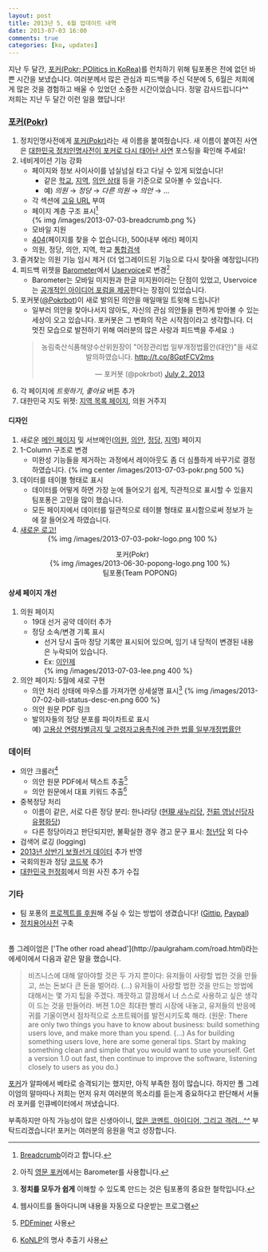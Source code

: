 ```yaml
---
layout: post
title: 2013년 5, 6월 업데이트 내역
date: 2013-07-03 16:00
comments: true
categories: [ko, updates]
---
```


지난 두 달간, <a href="http://pokr.kr">포커(Pokr; POlitics in KoRea)</a>를 런치하기 위해 팀포퐁은 전에 없던 바쁜 시간을 보냈습니다.
여러분께서 많은 관심과 피드백을 주신 덕분에 5, 6월은 저희에게 많은 것을 경험하고 배울 수 있었던 소중한 시간이었습니다.
정말 감사드립니다^^<!-- more --><br>
저희는 지난 두 달간 이런 일을 했답니다!

### [포커(Pokr)](http://pokr.kr)

1. 정치인명사전에게 [포커(Pokr)](http://pokr.kr)라는 새 이름을 붙여줬습니다. 새 이름이 붙여진 사연은 [대한민국 정치인명사전이 포커로 다시 태어난 사연](/2013/06/29/why-pokr-became-pokr/) 포스팅을 확인해 주세요!
1. 네비게이션 기능 강화
    * 페이지와 정보 사이사이를 넘실넘실 타고 다닐 수 있게 되었습니다!
        * 같은 [학교](http://pokr.kr/search?target=people&school_id=7006431), [지역](http://pokr.kr/region/25), [의안 상태](http://pokr.kr/search?target=bills&status_id=5) 등을 기준으로 모아볼 수 있습니다.
        * 예) *의원* → *정당* → *다른 의원* → *의안* → ... 
    * 각 섹션에 [고유 URL](http://pokr.kr/person/195224#legislations) 부여
    * 페이지 계층 구조 표시[^4]<br>
        {% img /images/2013-07-03-breadcrumb.png %}
    * 모바일 지원
    * [404](http://pokr.kr/404)(페이지를 찾을 수 없습니다), 500(내부 에러) 페이지
    * 의원, 정당, 의안, 지역, 학교 [통합검색](http://pokr.kr/search?query=%EA%B2%BD%EA%B8%B0)
1. 즐겨찾는 의원 기능 임시 제거 <span class="muted">(더 업그레이드된 기능으로 다시 찾아올 예정입니다!)</span>
1. 피드백 위젯을 [Barometer](http://getbarometer.com/)에서 [Uservoice](http://teampopong.uservoice.com)로 변경[^5]
    * Barometer는 모바일 미지원과 한글 미지원이라는 단점이 있었고, Uservoice는 [공개적인 아이디어 포럼을 제공](https://teampopong.uservoice.com/forums/211529-%EC%95%84%EC%9D%B4%EB%94%94%EC%96%B4-%EC%A0%9C%EC%95%88%ED%95%98%EA%B8%B0/filters/top)한다는 장점이 있었습니다.
1. 포커봇([@Pokrbot](http://twitter.com/pokrbot))이 새로 발의된 의안을 매일매일 트윗해 드립니다!
    * 일부러 의안을 찾아나서지 않아도, 자신의 관심 의안들을 편하게 받아볼 수 있는 세상이 오고 있습니다. 포커봇은 그 변화의 작은 시작점이라고 생각합니다. 더 멋진 모습으로 발전하기 위해 여러분의 많은 사랑과 피드백을 주세요 :)
    <center>
    <blockquote class="twitter-tweet"><p>농림축산식품해양수산위원장이 &quot;어장관리법 일부개정법률안(대안)&quot;을 새로 발의하였습니다. <a href="http://t.co/8GptFCV2ms">http://t.co/8GptFCV2ms</a></p>&mdash; 포커봇 (@pokrbot) <a href="https://twitter.com/pokrbot/statuses/351937420788371456">July 2, 2013</a></blockquote>
    <script async src="//platform.twitter.com/widgets.js" charset="utf-8"></script>
    </center>
1. 각 페이지에 *트윗하기*, *좋아요* 버튼 추가
1. 대한민국 지도 위젯: [지역 목록 페이지](http://pokr.kr/region), 의원 거주지

#### 디자인
1. 새로운 [메인 페이지](http://pokr.kr) 및 서브메인([의원](http://pokr.kr/person), [의안](http://pokr.kr/bill), [정당](http://pokr.kr/party), [지역](http://pokr.kr/region)) 페이지
1. 1-Column 구조로 변경 
    * 미완성 기능들을 제거하는 과정에서 레이아웃도 좀 더 심플하게 바꾸기로 결정하였습니다.
    {% img center /images/2013-07-03-pokr.png 500 %}
1. 데이터를 테이블 형태로 표시
    * 데이터를 어떻게 하면 가장 눈에 들어오기 쉽게, 직관적으로 표시할 수 있을지 팀포퐁은 고민을 많이 했습니다. 
    * 모든 페이지에서 데이터를 일관적으로 테이블 형태로 표시함으로써 정보가 눈에 잘 들어오게 하였습니다.
1. [새로운 로고!](/2013/06/30/logo-change/)<br>
    <center>
    <div style="display: inline-block; margin-right: 30px;">
    {% img /images/2013-07-03-pokr-logo.png 100 %}
    <div class="caption" style="margin-top: 12px; margin-bottom: 0;">포커(Pokr)</div>
    </div>
    <div style="display: inline-block;">
    {% img /images/2013-06-30-popong-logo.png 100 %}
    <div class="caption" style="margin-bottom: 0;">팀포퐁(Team POPONG)</div>
    </div>
    </center>

#### 상세 페이지 개선
1. 의원 페이지
    * 19대 선거 공약 데이터 추가
    * 정당 소속/변경 기록 표시 
        * 선거 당시 출마 정당 기록만 표시되어 있으며, 임기 내 당적이 변경된 내용은 누락되어 있습니다.
        * Ex: [이인제](http://pokr.kr/person/19481130#profile)<br>
        {% img /images/2013-07-03-lee.png 400 %}
1. 의안 페이지: 5월에 새로 구현
    * 의안 처리 상태에 마우스를 가져가면 상세설명 표시[^6]
        {% img /images/2013-07-02-bill-status-desc-en.png 600 %}
    * 의안 원문 PDF 링크
    * 발의자들의 정당 분포를 파이차트로 표시<br>
      예) [고용상 연령차별금지 및 고령자고용촉진에 관한 법률 일부개정법률안](http://pokr.kr/bill/1901176)

### 데이터
* 의안 크롤러[^1]
    * 의안 원문 PDF에서 텍스트 추출[^2]
    * 의안 원문에서 대표 키워드 추출[^3]
* 중복정당 처리
    * 이름이 같은, 서로 다른 정당 분리: 한나라당 ([현現 새누리당](http://pokr.kr/party/61), [전前 영남신당자유평화당](http://pokr.kr/party/195))
    * 다른 정당이라고 판단되지만, 불확실한 경우 경고 문구 표시: [청년당](http://pokr.kr/party/119) 외 다수
* 검색어 로깅 (logging)
* [2013년 상반기 보궐선거 데이터](http://info.nec.go.kr/main/showDocument.xhtml?topMenuId=CP&electionId=0020130424) 추가 반영
* 국회의원과 정당 [코드북](github.com/teampopong/codebooks) 추가
* [대한민국 헌정회](http://rokps.or.kr)에서 의원 사진 추가 수집

### 기타
* 팀 포퐁의 [프로젝트를 후원](http://popong.com/about)해 주실 수 있는 방법이 생겼습니다! ([Gittip](https://www.gittip.com/teampopong/), [Paypal](https://www.paypal.com/kr/cgi-bin/webscr?cmd=_flow&SESSION=rJ-od7Disgs4qf2n18TXe6BPX0vh0lFcQIsZ0nsDaFF_uJV_W9iKGHMBOQC&dispatch=5885d80a13c0db1f8e263663d3faee8d4e181b3aff599f99a338772351021e7d))
* [정치용어사전](http://popong.com/glossary) 구축


<br>
폴 그레이엄은 ['The other road ahead'](http://paulgraham.com/road.html)라는 에세이에서 다음과 같은 말을 했습니다.

> 비즈니스에 대해 알아야할 것은 두 가지 뿐이다: 유저들이 사랑할 법한 것을 만들고, 쓰는 돈보다 큰 돈을 벌어라. (...) 유저들이 사랑할 법한 것을 만드는 방법에 대해서는 몇 가지 팁을 주겠다. 깨끗하고 깔끔해서 너 스스로 사용하고 싶은 생각이 드는 것을 만들어라. 버젼 1.0은 최대한 빨리 시장에 내놓고, 유저들의 반응에 귀를 기울이면서 점차적으로 소프트웨어를 발전시키도록 해라.
> (원문: There are only two things you have to know about business: build something users love, and make more than you spend. (...) As for building something users love, here are some general tips. Start by making something clean and simple that you would want to use yourself. Get a version 1.0 out fast, then continue to improve the software, listening closely to users as you do.)

[포커](http://pokr.kr)가 알파에서 베타로 승격되기는 했지만, 아직 부족한 점이 많습니다.
하지만 폴 그레이엄의 말마따나 저희는 먼저 유저 여러분의 목소리를 듣는게 중요하다고 판단해서 서둘러 포커를 인큐베이터에서 꺼냈습니다.

부족하지만 아직 가능성이 많은 신생아이니, [많은 코멘트, 아이디어, 그리고 격려...^^](http://teampopong.uservoice.com) 부탁드리겠습니다! 포커는 여러분의 응원을 먹고 성장합니다.

[^1]: 웹사이트를 돌아다니며 내용을 자동으로 다운받는 프로그램
[^2]: [PDFminer](http://www.unixuser.org/~euske/python/pdfminer/) 사용
[^3]: [KoNLP](https://github.com/haven-jeon/KoNLP)의 명사 추출기 사용
[^4]: [Breadcrumb](http://www.smashingmagazine.com/2009/03/17/breadcrumbs-in-web-design-examples-and-best-practices-2/)이라고 합니다.
[^5]: 아직 [영문 포커](http://pokr.kr)에서는 Barometer를 사용합니다.
[^6]: **정치를 모두가 쉽게** 이해할 수 있도록 만드는 것은 팀포퐁의 중요한 철학입니다.
